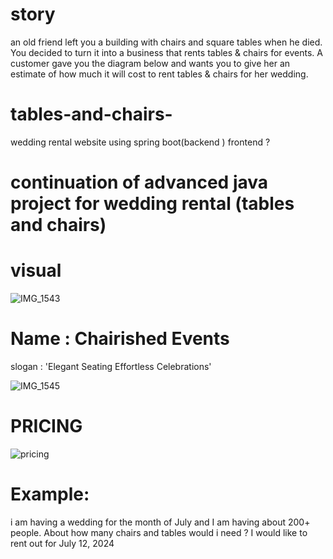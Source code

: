 # story 
an old friend left you a building with chairs and square tables when he died. You decided to turn it into a business that rents tables & chairs for events.
A customer gave you the diagram below and wants you to give her an estimate of how much it will cost to rent tables & chairs for her wedding. 

# tables-and-chairs-
wedding rental website using spring boot(backend ) frontend ?
# continuation of advanced java project for wedding rental (tables and chairs) 

# visual 

![IMG_1543](https://github.com/antonioa6608/tables-and-chairs-/assets/90696477/cd6853fa-1baf-4733-988f-581b6ce2a71b)


# Name : Chairished Events 
slogan : 'Elegant Seating Effortless Celebrations' 



![IMG_1545](https://github.com/antonioa6608/tables-and-chairs-/assets/90696477/1d20baae-d232-48b6-ae7b-6e6341e82c26)

# PRICING 
![pricing](https://github.com/antonioa6608/tables-and-chairs-/assets/90696477/5ae4567c-75f5-4a69-82ea-f5229ae6ad94)

# Example: 
i am having a wedding for the month of July and I am having about 200+ people. About how many chairs and tables would i need ? 
I would like to rent out for July 12, 2024


